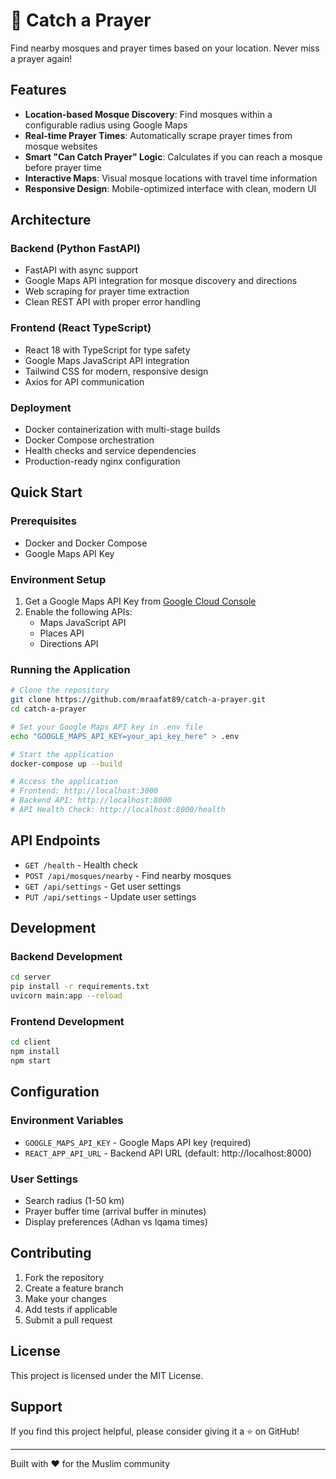 # 🕌 Catch a Prayer

Find nearby mosques and prayer times based on your location. Never miss a prayer again!

## Features

- **Location-based Mosque Discovery**: Find mosques within a configurable radius using Google Maps
- **Real-time Prayer Times**: Automatically scrape prayer times from mosque websites
- **Smart "Can Catch Prayer" Logic**: Calculates if you can reach a mosque before prayer time
- **Interactive Maps**: Visual mosque locations with travel time information
- **Responsive Design**: Mobile-optimized interface with clean, modern UI

## Architecture

### Backend (Python FastAPI)
- FastAPI with async support
- Google Maps API integration for mosque discovery and directions
- Web scraping for prayer time extraction
- Clean REST API with proper error handling

### Frontend (React TypeScript)
- React 18 with TypeScript for type safety
- Google Maps JavaScript API integration
- Tailwind CSS for modern, responsive design
- Axios for API communication

### Deployment
- Docker containerization with multi-stage builds
- Docker Compose orchestration
- Health checks and service dependencies
- Production-ready nginx configuration

## Quick Start

### Prerequisites
- Docker and Docker Compose
- Google Maps API Key

### Environment Setup

1. Get a Google Maps API Key from [Google Cloud Console](https://console.cloud.google.com/apis/credentials)
2. Enable the following APIs:
   - Maps JavaScript API
   - Places API
   - Directions API

### Running the Application

```bash
# Clone the repository
git clone https://github.com/mraafat89/catch-a-prayer.git
cd catch-a-prayer

# Set your Google Maps API key in .env file
echo "GOOGLE_MAPS_API_KEY=your_api_key_here" > .env

# Start the application
docker-compose up --build

# Access the application
# Frontend: http://localhost:3000
# Backend API: http://localhost:8000
# API Health Check: http://localhost:8000/health
```

## API Endpoints

- `GET /health` - Health check
- `POST /api/mosques/nearby` - Find nearby mosques
- `GET /api/settings` - Get user settings
- `PUT /api/settings` - Update user settings

## Development

### Backend Development
```bash
cd server
pip install -r requirements.txt
uvicorn main:app --reload
```

### Frontend Development
```bash
cd client
npm install
npm start
```

## Configuration

### Environment Variables
- `GOOGLE_MAPS_API_KEY` - Google Maps API key (required)
- `REACT_APP_API_URL` - Backend API URL (default: http://localhost:8000)

### User Settings
- Search radius (1-50 km)
- Prayer buffer time (arrival buffer in minutes)
- Display preferences (Adhan vs Iqama times)

## Contributing

1. Fork the repository
2. Create a feature branch
3. Make your changes
4. Add tests if applicable
5. Submit a pull request

## License

This project is licensed under the MIT License.

## Support

If you find this project helpful, please consider giving it a ⭐ on GitHub!

---

Built with ❤️ for the Muslim community